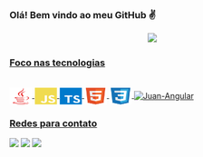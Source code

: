 ### Olá! Bem vindo ao meu GitHub ✌️

<div align="center">
  <a href="https://github.com/JuanRNS">
  <img height="180em" src="https://github-readme-stats.vercel.app/api?username=JuanRNS&show_icons=true&theme=dark&include_all_commits=true&count_private=true"/>
  
</div>


### Foco nas tecnologias 

<div style="display: inline_block"><br>
  <img align="center" alt="Juan-Java" height="30" width="40" src="https://raw.githubusercontent.com/devicons/devicon/master/icons/java/java-plain.svg">
  <img align="center" alt="Juan-Js" height="30" width="40" src="https://raw.githubusercontent.com/devicons/devicon/master/icons/javascript/javascript-plain.svg">
  <img align="center" alt="Juan-Ts" height="30" width="40" src="https://raw.githubusercontent.com/devicons/devicon/master/icons/typescript/typescript-plain.svg">
    <img align="center" alt="Juan-HTML" height="30" width="40" src="https://raw.githubusercontent.com/devicons/devicon/master/icons/html5/html5-original.svg">
  <img align="center" alt="Juan-CSS" height="30" width="40" src="https://raw.githubusercontent.com/devicons/devicon/master/icons/css3/css3-original.svg">
  <img align="center" alt="Juan-Angular" height="40" width="40" src="https://upload.wikimedia.org/wikipedia/commons/thumb/c/cf/Angular_full_color_logo.svg/2048px-Angular_full_color_logo.svg.png">
</div>

### Redes para contato
  <div> 
  
  <a href = "mailto:juanramalho90@gmail.com"><img src="https://img.shields.io/badge/-Gmail-%23333?style=for-the-badge&logo=gmail&logoColor=white" target="_blank"></a>
  <a href="https://www.linkedin.com/in/juan-ramalho-9bb5a1231?utm_source=share&utm_campaign=share_via&utm_content=profile&utm_medium=ios_app" target="_blank"><img src="https://img.shields.io/badge/-LinkedIn-%230077B5?style=for-the-badge&logo=linkedin&logoColor=white" target="_blank"></a> 
    <a href="https://www.instagram.com/juan_rns/profilecard/?igsh=MXVxb2ZibDNuaDMy" target="_blank"><img src="https://img.shields.io/badge/Instagram-E4405F?style=for-the-badge&logo=instagram&logoColor=white" target="_blank"></a>
 
</div>


